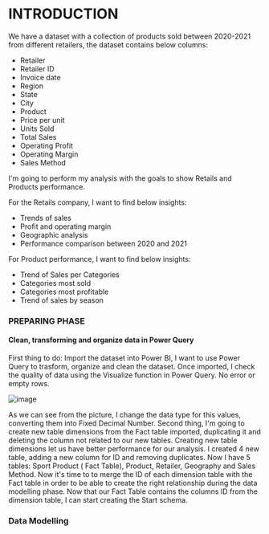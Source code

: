 # INTRODUCTION

We have a dataset with a collection of products sold between 2020-2021 from different retailers, the dataset contains below columns:
- Retailer
- Retailer ID
- Invoice date
- Region
- State
- City
- Product
- Price per unit
- Units Sold
- Total Sales
- Operating Profit
- Operating Margin
- Sales Method

I'm going to perform my analysis with the goals to show Retails and Products performance.

For the Retails company, I want to find below insights:
- Trends of sales
- Profit and operating margin
- Geographic analysis
- Performance comparison between 2020 and 2021

For Product performance, I want to find below insights:
- Trend of Sales per Categories
- Categories most sold
- Categories most profitable
- Trend of sales by season

### PREPARING PHASE

#### Clean, transforming and organize data in Power Query
First thing to do: Import the dataset into Power BI, I want to use Power Query to trasform, organize and clean the dataset.
Once imported, I check the quality of data using the Visualize function in Power Query. No error or empty rows.

![image](https://github.com/user-attachments/assets/56145344-d9f4-40cd-b9c1-88d302219984)

As we can see from the picture, I change the data type for this values, converting them into Fixed Decimal Number.
Second thing, I'm going to create new table dimensions from the Fact table imported, duplicating it and deleting the column not related to our new tables. Creating new table dimensions let us have better performance for our analysis.
I created 4 new table, adding a new column for ID and removing duplicates. Now I have 5 tables: Sport Product ( Fact Table), Product, Retailer, Geography and Sales Method.
Now it's time to to merge the ID of each dimension table with the Fact table in order to be able to create the right relationship during the data modelling phase.
Now that our Fact Table contains the columns ID from the dimension table, I can start creating the Start schema.

### Data Modelling












